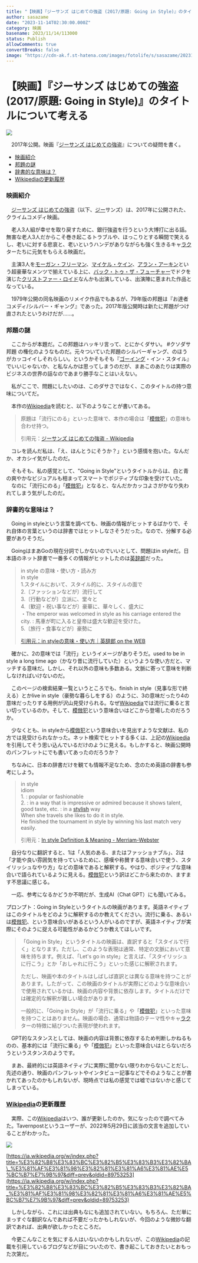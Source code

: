 ```yaml
---
title: "【映画】『ジーサンズ はじめての強盗 (2017/原題: Going in Style)』のタイトルについて考える"
author: sasazame
date: "2023-11-14T02:30:00.000Z"
category: 映画
basename: 2023/11/14/113000
status: Publish
allowComments: true
convertBreaks: false
image: "https://cdn-ak.f.st-hatena.com/images/fotolife/s/sasazame/20231105/20231105230241.png"
---
```

# 【映画】『ジーサンズ はじめての強盗 (2017/原題: Going in Style)』のタイトルについて考える

![](https://cdn-ak.f.st-hatena.com/images/fotolife/s/sasazame/20231105/20231105230241.png)

　2017年公開。映画『[ジーサンズ はじめての強盗](https://d.hatena.ne.jp/keyword/%A5%B8%A1%BC%A5%B5%A5%F3%A5%BA%20%A4%CF%A4%B8%A4%E1%A4%C6%A4%CE%B6%AF%C5%F0)』についての疑問を書く。

<!-- Extended Body -->

-   [映画紹介](#映画紹介)
-   [邦題の謎](#邦題の謎)
-   [辞書的な意味は？](#辞書的な意味は)
-   [Wikipediaの更新履歴](#Wikipediaの更新履歴)

### 映画紹介

　[ジーサンズ はじめての強盗](https://d.hatena.ne.jp/keyword/%A5%B8%A1%BC%A5%B5%A5%F3%A5%BA%20%A4%CF%A4%B8%A4%E1%A4%C6%A4%CE%B6%AF%C5%F0)（以下、[ジー](https://d.hatena.ne.jp/keyword/%A5%B8%A1%BC)サンズ）は、2017年に公開された、クライムコメディ映画。

　老人3人組が幸せを取り戻すために、銀行強盗を行うという大博打に出る話。無害な老人3人だからこそ巻き起こるトラブルや、ほっこりとする瞬間で笑えるし、老いに対する悲哀と、老いというハンデがありながらも強く生きるキャ[ラク](https://d.hatena.ne.jp/keyword/%A5%E9%A5%AF)ターたちに元気をもらえる映画だ。

　主演3人を[モーガン・フリーマン](https://d.hatena.ne.jp/keyword/%A5%E2%A1%BC%A5%AC%A5%F3%A1%A6%A5%D5%A5%EA%A1%BC%A5%DE%A5%F3)、[マイケル・ケイン](https://d.hatena.ne.jp/keyword/%A5%DE%A5%A4%A5%B1%A5%EB%A1%A6%A5%B1%A5%A4%A5%F3)、[アラン・アーキン](https://d.hatena.ne.jp/keyword/%A5%A2%A5%E9%A5%F3%A1%A6%A5%A2%A1%BC%A5%AD%A5%F3)という超豪華なメンツで揃えている上に、[バック・トゥ・ザ・フューチャー](https://d.hatena.ne.jp/keyword/%A5%D0%A5%C3%A5%AF%A1%A6%A5%C8%A5%A5%A1%A6%A5%B6%A1%A6%A5%D5%A5%E5%A1%BC%A5%C1%A5%E3%A1%BC)でドクを演じた[クリストファー・ロイド](https://d.hatena.ne.jp/keyword/%A5%AF%A5%EA%A5%B9%A5%C8%A5%D5%A5%A1%A1%BC%A1%A6%A5%ED%A5%A4%A5%C9)なんかも出演している、出演陣に恵まれた作品となっている。

　1979年公開の同名映画のリメイク作品でもあるが、79年版の邦題は『お達者コメディ/シルバー・ギャング』であった。2017年版公開時は新たに邦題がつけ直されたというわけだが……。

### 邦題の謎

　ここからが本題だ。この邦題はハッキリ言って、とにかくダサい。 #クソダサ邦題 の権化のようなものだ。元々ついていた邦題のシルバーギャング、のほうがカッコイイしそれらしい。というかそもそも『[ゴーイング](https://d.hatena.ne.jp/keyword/%A5%B4%A1%BC%A5%A4%A5%F3%A5%B0)・イン・スタイル』でいいじゃないか、と私なんかは思ってしまうのだが、まあこのあたりは実際のビジネスの世界の話なのであまり勝手なことはいえない。

　私がここで、問題にしたいのは、このダサさではなく、このタイトルの持つ意味についてだ。

　本作の[Wikipedia](https://d.hatena.ne.jp/keyword/Wikipedia)を読むと、以下のようなことが書いてある。

> 原題は「流行にのる」といった意味で、本作の場合は「[模倣犯](https://d.hatena.ne.jp/keyword/%CC%CF%CA%EF%C8%C8)」の意味も合わせ持つ。
> 
> 引用元：[ジーサンズ はじめての強盗 - Wikipedia](https://ja.wikipedia.org/wiki/%E3%82%B8%E3%83%BC%E3%82%B5%E3%83%B3%E3%82%BA_%E3%81%AF%E3%81%98%E3%82%81%E3%81%A6%E3%81%AE%E5%BC%B7%E7%9B%97)

　コレを読んだ私は、「え、ほんとうにそうか？」という感情を抱いた。なんだか、オカシイ気がしたのだ。

　そもそも、私の感覚として、"Going in Style"というタイトルからは、白と青の爽やかなビジュアルも相まってスマートでポジティブな印象を受けていた。  
　なのに「流行にのる」「[模倣犯](https://d.hatena.ne.jp/keyword/%CC%CF%CA%EF%C8%C8)」となると、なんだかカッコよさがかなり失われてしまう気がしたのだ。

### 辞書的な意味は？

　Going in styleという言葉を調べても、映画の情報がヒットするばかりで、それ自体の言葉というのは辞書ではヒットしなさそうだった。なので、分解する必要がありそうだ。

　GoingはまあGoの現在分詞でしかないのでいいとして、問題はin styleだ。日本語のネット辞書で一番多くの情報がヒットしたのは[英辞郎](https://d.hatena.ne.jp/keyword/%B1%D1%BC%AD%CF%BA)だった。

> in style の意味・使い方・読み方  
> in style  
> 1.スタイルにおいて、スタイル的に、スタイルの面で  
> 2.〔ファッションなどが〕流行して  
> 3.〔行動などが〕立派に、堂々と  
> 4.〔歓迎・祝い事などが〕豪華に、華々しく、盛大に  
> ・The emperor was welcomed in style as his carriage entered the city. : 馬車が町に入ると皇帝は盛大な歓迎を受けた。  
> 5.〔旅行・食事などが〕豪勢に
> 
> [引用元：in styleの意味・使い方｜英辞郎 on the WEB](https://eow.alc.co.jp/search?q=in+style)

　確かに、2の意味では「流行」というイメージがありそうだ。used to be in style a long time ago（かなり昔に流行していた）というような使い方だと、マッチする意味だ。しかし、それ以外の意味も多数ある。文脈に寄って意味を判断しなければいけないのだ。  
  

　このページの検索結果一覧というところでも、finish in style（見事な形で終える）とかlive in style（豪勢な暮らしをする）のように、3の意味だったり4の意味だったりする用例が沢山見受けられる。なぜ[Wikipedia](https://d.hatena.ne.jp/keyword/Wikipedia)では流行に乗ると言い切っているのか。そして、[模倣犯](https://d.hatena.ne.jp/keyword/%CC%CF%CA%EF%C8%C8)という意味合いはどこから登場したのだろうか。

　少なくとも、in styleから[模倣犯](https://d.hatena.ne.jp/keyword/%CC%CF%CA%EF%C8%C8)という意味合いを見出すような文献は、私の方では見受けられなかった。ネット検索でヒットする多くは、上記の[Wikipedia](https://d.hatena.ne.jp/keyword/Wikipedia)を引用してそう思い込んでいるだけのように見える。もしかすると、映画公開時のパンフレットにでも書いてあったのだろうか？

　ちなみに、日本の辞書だけを観ても情報不足なため、念のため英語の辞書も参考にしよう。

> in style  
> idiom  
> 1\. : popular or fashionable  
> 2\. : in a way that is impressive or admired because it shows talent, good taste, etc. : in a [stylish](https://d.hatena.ne.jp/keyword/stylish) way  
> When she travels she likes to do it in style.  
> He finished the tournament in style by winning his last match very easily.
> 
> 引用元：[In style Definition & Meaning - Merriam-Webster](https://www.merriam-webster.com/dictionary/in%20style)

　自分なりに翻訳すると、1は「人気のある、またはファッショナブル」、2は「才能や良い雰囲気を持っているために、感嘆や称賛する意味合いで使う、スタイリッシュなやり方」などの意味であると解釈する。やはり、ポジティブな意味合いで語られているように見える。[模倣犯](https://d.hatena.ne.jp/keyword/%CC%CF%CA%EF%C8%C8)という訳はどこから来たのか、ますます不思議に感じる。

　一応、参考になるかどうか不明だが、生成AI（Chat GPT）にも聞いてみる。

プロンプト：Going in Styleというタイトルの映画があります。英語ネイティブはこのタイトルをどのように解釈するのか教えてください。流行に乗る、あるいは[模倣犯](https://d.hatena.ne.jp/keyword/%CC%CF%CA%EF%C8%C8)、という意味合いがあるという人がいるのですが、英語ネイティブが実際にそのように捉える可能性があるかどうか教えてほしいです。

> 「Going in Style」というタイトルの映画は、直訳すると「スタイルで行く」となります。ただし、このような表現は通常、特定の文脈において意味を持ちます。例えば、「Let's go in style」と言えば、「スタイリッシュに行こう」とか「おしゃれに行こう」といった感じに解釈されます。
> 
> ただし、映画や本のタイトルはしばしば直訳とは異なる意味を持つことがあります。したがって、この映画のタイトルが実際にどのような意味合いで使用されているかは、映画の内容や背景に依存します。タイトルだけでは確定的な解釈が難しい場合があります。
> 
> 一般的に、「Going in Style」が「流行に乗る」や「[模倣犯](https://d.hatena.ne.jp/keyword/%CC%CF%CA%EF%C8%C8)」といった意味を持つことはありません。映画の場合、通常は物語のテーマ性やキャ[ラク](https://d.hatena.ne.jp/keyword/%A5%E9%A5%AF)ターの特徴に結びついた表現が使われます。

　GPT的なスタンスとしては、映画の内容は背景に依存するため判断しかねるものの、基本的には「流行に乗る」や「[模倣犯](https://d.hatena.ne.jp/keyword/%CC%CF%CA%EF%C8%C8)」といった意味合いはとらないだろうというスタンスのようです。

　まあ、最終的には英語ネイティブに実際に聞かない限りわからないことだし、先述の通り、映画のパンフレットやインタビュー記事などでそのようなことが書かれてあったのかもしれないが、現時点では私の感覚では嘘ではないかと感じてしまっている。

### [Wikipedia](https://d.hatena.ne.jp/keyword/Wikipedia)の更新履歴

　実際、この[Wikipedia](https://d.hatena.ne.jp/keyword/Wikipedia)はいつ、誰が更新したのか。気になったので調べてみた。Tavernpostというユーザーが、2022年5月29日に該当の文言を追加していることがわかった。

![](https://cdn-ak.f.st-hatena.com/images/fotolife/s/sasazame/20231111/20231111203011.png)

[https://ja.wikipedia.org/w/index.php?title=%E3%82%B8%E3%83%BC%E3%82%B5%E3%83%B3%E3%82%BA\_%E3%81%AF%E3%81%98%E3%82%81%E3%81%A6%E3%81%AE%E5%BC%B7%E7%9B%97&diff=prev&oldid=89753253](https://ja.wikipedia.org/w/index.php?title=%E3%82%B8%E3%83%BC%E3%82%B5%E3%83%B3%E3%82%BA_%E3%81%AF%E3%81%98%E3%82%81%E3%81%A6%E3%81%AE%E5%BC%B7%E7%9B%97&diff=prev&oldid=89753253)

　しかしながら、これには出典もなにも追加されていない。もちろん、ただ単にまっすぐな翻訳なんであれば不要だったかもしれないが、今回のような微妙な翻訳であれば、出典が欲しかったところだ。

　今更こんなことを気にする人はいないのかもしれないが、この[Wikipedia](https://d.hatena.ne.jp/keyword/Wikipedia)の記載を引用しているブログなどが目についたので、書き起こしておきたいとおもった次第だ。